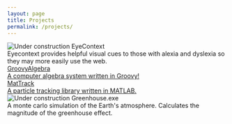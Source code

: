 ```yaml
---
layout: page
title: Projects
permalink: /projects/
---
```


<section id="projects">
<div class="proj_construc_wrap">
    <img src="/images/util/construction3.png" class="construction_image" alt="Under construction"/>
    <a class="project" id="eye_context">
        <span>EyeContext</span>
        <div class="proj_bg">
            <div class="hex_wrap">
                <div class="hexagon">
                    <div class="face1"></div>
                    <div class="face2"></div>
                </div>
            </div>
            <div class="proj_desc">
                Eyecontext provides helpful visual cues to those with alexia and
                dyslexia so they may more easily use the web.
            </div>
        </div>
    </a>
</div>

<a class="project" id="groovy_alg" href="https://github.com/ryanstull/Groovy_Algebra">
    <span>GroovyAlgebra</span>
    <div class="proj_bg">
        <div class="hex_wrap">
            <div class="hexagon">
                <div class="face1"></div>
                <div class="face2"></div>
            </div>
        </div>
        <div class="proj_desc">
            A computer algebra system written in Groovy!
        </div>
    </div>
</a>

<a class="project" id="mat_track" href="https://github.com/ryanstull/Mat_Track">
    <span>MatTrack</span>
    <div class="proj_bg">
        <div class="hex_wrap">
            <div class="hexagon">
                <div class="face1"></div>
                <div class="face2"></div>
            </div>
        </div>
        <div class="proj_desc">
            A particle tracking library written in MATLAB.
        </div>
    </div>
</a>


<div class="proj_construc_wrap">
    <img src="/images/util/construction3.png" class="construction_image" alt="Under construction"/>
    <a class="project" id="greenhouse">
        <span id="greenhouse_name">Greenhouse.exe</span>
        <div class="proj_bg">
            <div class="hex_wrap">
                <div class="hexagon">
                    <div class="face1"></div>
                    <div class="face2"></div>
                </div>
            </div>
            <div class="proj_desc">
                    A monte carlo simulation of the Earth's atmosphere.
                Calculates the magnitude of the greenhouse effect.
            </div>
        </div>
    </a>
</div>

</section>
